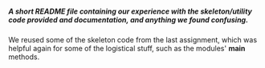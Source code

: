 ##### A short README file containing our experience with the skeleton/utility code provided and documentation, and anything we found confusing.

We reused some of the skeleton code from the last assignment, which was helpful again for some of the logistical stuff, such as the modules' __main__ methods.